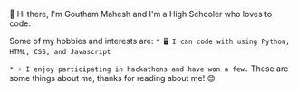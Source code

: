 👋 Hi there, I'm Goutham Mahesh and I'm a High Schooler who loves to code.

Some of my hobbies and interests are:
`* 🖥️ I can code with using Python, HTML, CSS, and Javascript`

`* ⚡ I enjoy participating in hackathons and have won a few.`
These are some things about me, thanks for reading about me! 😊
